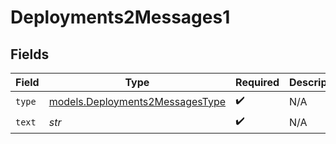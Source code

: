 # Deployments2Messages1


## Fields

| Field                                                                    | Type                                                                     | Required                                                                 | Description                                                              |
| ------------------------------------------------------------------------ | ------------------------------------------------------------------------ | ------------------------------------------------------------------------ | ------------------------------------------------------------------------ |
| `type`                                                                   | [models.Deployments2MessagesType](../models/deployments2messagestype.md) | :heavy_check_mark:                                                       | N/A                                                                      |
| `text`                                                                   | *str*                                                                    | :heavy_check_mark:                                                       | N/A                                                                      |